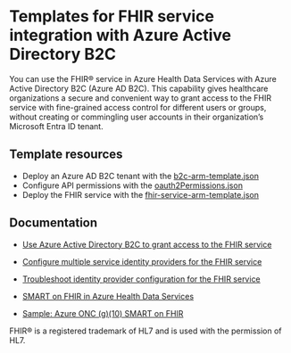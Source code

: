 # Templates for FHIR service integration with Azure Active Directory B2C

You can use the FHIR® service in Azure Health Data Services with Azure Active Directory B2C (Azure AD B2C). This capability gives healthcare organizations a secure and convenient way to grant access to the FHIR service with fine-grained access control for different users or groups, without creating or commingling user accounts in their organization’s Microsoft Entra ID tenant.

## Template resources

- Deploy an Azure AD B2C tenant with the [b2c-arm-template.json](b2c-arm-template.json)
- Configure API permissions with the [oauth2Permissions.json](oauth2Permissions.json)
- Deploy the FHIR service with the [fhir-service-arm-template.json](fhir-service-arm-template.json)

## Documentation

- [Use Azure Active Directory B2C to grant access to the FHIR service](https://learn.microsoft.com/azure/healthcare-apis/fhir/azure-ad-b2c-setup)

- [Configure multiple service identity providers for the FHIR service](https://learn.microsoft.com/azure/healthcare-apis/fhir/configure-identity-providers)

- [Troubleshoot identity provider configuration for the FHIR service](https://learn.microsoft.com/azure/healthcare-apis/fhir/troubleshoot-identity-provider-configuration)

- [SMART on FHIR in Azure Health Data Services](https://learn.microsoft.com/azure/healthcare-apis/fhir/smart-on-fhir)

- [Sample: Azure ONC (g)(10) SMART on FHIR](https://github.com/Azure-Samples/azure-health-data-and-ai-samples/tree/main/samples/patientandpopulationservices-smartonfhir-oncg10)

FHIR® is a registered trademark of HL7 and is used with the permission of HL7.
